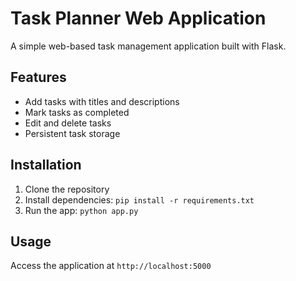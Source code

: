 # Task Planner Web Application

A simple web-based task management application built with Flask.

## Features
- Add tasks with titles and descriptions
- Mark tasks as completed
- Edit and delete tasks
- Persistent task storage

## Installation
1. Clone the repository
2. Install dependencies: `pip install -r requirements.txt`
3. Run the app: `python app.py`

## Usage
Access the application at `http://localhost:5000`